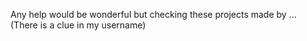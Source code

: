 Any help would be wonderful but checking these projects made by ... (There is a clue in my username)
